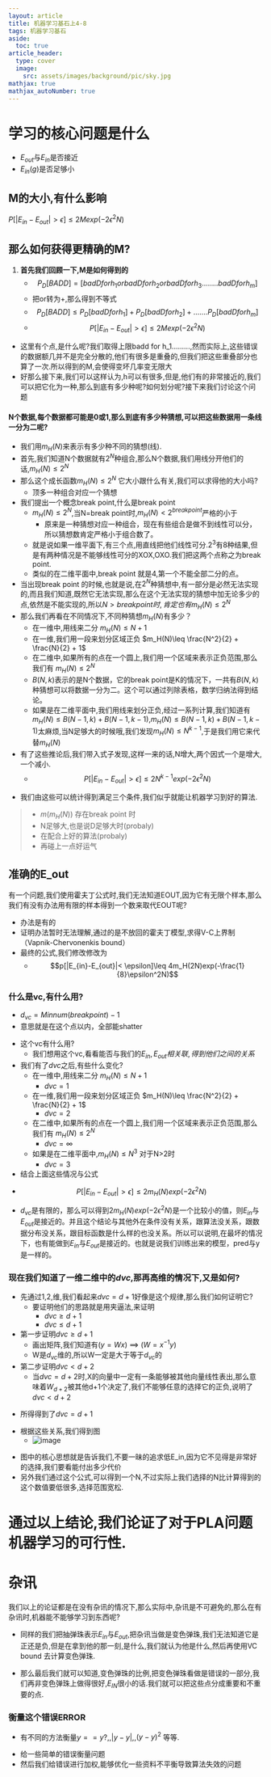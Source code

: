 ```yaml
---
layout: article
title: 机器学习基石上4-8
tags: 机器学习基石
aside:
  toc: true
article_header:
  type: cover
  image:
    src: assets/images/background/pic/sky.jpg
mathjax: true
mathjax_autoNumber: true
---
```

# 学习的核心问题是什么
* $E_{out}$与$E_{in}$是否接近
* $E_{in}(g)$是否足够小
## M的大小,有什么影响
$P[|E_{in}-E_{out}|>\epsilon]\leq 2Mexp(-2\epsilon^2N)$
<!--more-->
## 那么如何获得更精确的M?
1. **首先我们回顾一下,M是如何得到的**
    * $$P_D[BAD D]=[badD for h_1 or badD for h_2 or badD for h_3 ........badD for h_m]$$
    - 把or转为+,那么得到不等式
    * $$P_D[BAD D]\leq P_D[badD for h_1]+P_D[badD for h_2]+.......P_D[badD for h_m]$$
    * $$P[|E_{in}-E_{out}|>\epsilon]\leq 2Mexp(-2\epsilon^2N)$$
* 这里有个点,是什么呢?我们取得上限badd for h_1.........,然而实际上,这些错误的数据额几并不是完全分散的,他们有很多是重叠的,但我们把这些重叠部分也算了一次.所以得到的M,会使得变坏几率变无限大
* 好那么接下来,我们可以这样认为,h可以有很多,但是,他们有的非常接近的,我们可以把它化为一种,那么到底有多少种呢?如何划分呢?接下来我们讨论这个问题

#### N个数据,每个数据都可能是0或1,那么到底有多少种猜想,可以把这些数据用一条线一分为二呢?
* 我们用$m_H(N)$来表示有多少种不同的猜想(线).
* 首先,我们知道N个数据就有$2^N$种组合,那么N个数据,我们用线分开他们的话,$m_H(N)\leq 2^N$
* 那么这个成长函数$m_H(N)\leq 2^N$ 它大小跟什么有关,我们可以求得他的大小吗?
    - 顶多一种组合对应一个猜想
* 我们提出一个概念break point,什么是break point
    - $m_H(N)\leq 2^N$,当N=break point时,$m_H(N)< 2^{break point}$严格的小于
        - 原来是一种猜想对应一种组合，现在有些组合是做不到线性可以分，所以猜想数肯定严格小于组合数了。
    - 就是说如果一维平面下,有三个点,用直线把他们线性可分.$2^3$有8种结果,但是有两种情况是不能够线性可分的XOX,OXO.我们把这两个点称之为break point.
    - 类似的在二维平面中,break point 就是4,第一个不能全部二分的点。
* 当出现break point 的时候,也就是说,在$2^N$种猜想中,有一部分是必然无法实现的,而且我们知道,既然它无法实现,那么在这个无法实现的猜想中加无论多少的点,依然是不能实现的,所以$N>break point时,肯定也有m_H(N)\leq 2^N$
* 那么我们再看在不同情况下,不同种猜想$m_H(N)$有多少？
    - 在一维中,用线来二分  $m_H(N)\leq N+1$
    - 在一维,我们用一段来划分区域正负 $m_H(N)\leq \frac{N^2}{2} + \frac{N}{2} + 1$
    - 在二维中,如果所有的点在一个圆上,我们用一个区域来表示正负范围,那么我们有 $m_H(N)\leq 2^N$
    - $B(N,k)$表示的是N个数据，它的break point是K的情况下，一共有$B(N,k)$种猜想可以将数据一分为二。这个可以通过列除表格，数学归纳法得到结论。
    - 如果是在二维平面中,我们用线来划分正负,经过一系列计算,我们知道有$m_H(N)\leq B(N-1,k)+B(N-1,k-1)$,$m_H(N)\leq B(N-1,k)+B(N-1,k-1)$太麻烦,当N足够大的时候哦,我们发现$m_H(N)\leq N^{k-1}$,于是我们用它来代替$m_H(N)$
* 有了这些推论后,我们带入式子发现,这样一来的话,N增大,两个因式一个是增大,一个减小.
    - $$P[|E_{in}-E_{out}|>\epsilon]\leq 2 N^{k-1}exp(-2\epsilon^2N)$$
- 我们由这些可以统计得到满足三个条件,我们似乎就能让机器学习到好的算法.
>    - $m(m_H(N))$ 存在break point 时
>    - N足够大,也是说D足够大时(probaly)
>    - 在配合上好的算法(probaly)
>    - 再碰上一点好运气

## 准确的E_out
有一个问题,我们使用霍夫丁公式时,我们无法知道EOUT,因为它有无限个样本,那么我们有没有办法用有限的样本得到一个数来取代EOUT呢?
* 办法是有的
* 证明办法暂时无法理解,通过的是不放回的霍夫丁模型,求得V-C上界制（Vapnik-Chervonenkis bound）
* 最终的公式,我们修改修改为
    - $$p[|E_{in}-E_{out}|< \epsilon]\leq 4m_H(2N)exp(-\frac{1}{8}\epsilon^2N)$$


### 什么是vc,有什么用?
- $d_{vc} = Minnum(break point) -1$
- 意思就是在这个点以内，全部能shatter
* 这个vc有什么用?
    - 我们想用这个vc,看看能否与我们的$E_{in},E_{out}相关联,得到他们之间的关系$
* 我们有了$d{vc}$之后,有些什么变化?
    - 在一维中,用线来二分  $m_H(N)\leq N+1$
        - $d{vc}=1$
    - 在一维,我们用一段来划分区域正负 $m_H(N)\leq \frac{N^2}{2} + \frac{N}{2} + 1$
        - $d{vc}=2$
    - 在二维中,如果所有的点在一个圆上,我们用一个区域来表示正负范围,那么我们有 $m_H(N)\leq 2^N$
        - $d{vc}=\infty$
    - 如果是在二维平面中,$m_H(N)\leq N^{3}$   对于N>2时
        - $d{vc}=3$
* 结合上面这些情况与公式
- $$P[|E_{in}-E_{out}|>\epsilon]\leq 2 m_H(N)exp(-2\epsilon^2N)$$
* $d_{vc}$是有限的，那么可以得到$2 m_H(N)exp(-2\epsilon^2N)$是一个比较小的值，则$E_{in}$与$E_{out}$是接近的。并且这个结论与其他外在条件没有关系，跟算法没关系，跟数据分布没关系，跟目标函数是什么样的也没关系。所以可以说明,在最坏的情况下，也有能做到$E_{in}$与$E_{out}$是接近的。也就是说我们训练出来的模型，pred与y是一样的。

### 现在我们知道了一维二维中的$d{vc}$,那再高维的情况下,又是如何?
- 先通过1,2,维,我们看起来$d{vc}=d+1$好像是这个规律,那么我们如何证明它?
    - 要证明他们的思路就是用夹逼法,来证明
        - $d{vc}\geq d + 1$
        - $d{vc}\leq d + 1$
- 第一步证明$d{vc}\geq d + 1$
    * 画出矩阵,我们知道有($y = Wx$)  ==>  ($W = x^{-1}y$)
    * W是$d_{vc}$维的,所以W一定是大于等于$d_{vc}$的
- 第二步证明$d{vc}< d + 2$
    * 当$d{vc}= d + 2$时,X的向量中一定有一条能够被其他向量线性表出,那么意味着$W_{d+2}$被其他d+1个决定了,我们不能够任意的选择它的正负,说明了$d{vc}< d + 2$
* 所得得到了$d{vc}=d+1$
- 根据这些关系,我们得到图
    * ![image](https://socofels.github.io/assets/images/blogimg/ml.jpg)

* 图中的核心思想就是告诉我们,不要一昧的追求低E_in,因为它不见得是非常好的选择,我们要看能付出多少代价
* 另外我们通过这个公式,可以得到一个N,不过实际上我们选择的N比计算得到的这个数值要低很多,选择范围宽松.
# **通过以上结论,我们论证了对于PLA问题机器学习的可行性.**

# 杂讯
我们以上的论证都是在没有杂讯的情况下,那么实际中,杂讯是不可避免的,那么在有杂讯时,机器能不能够学习到东西呢?
- 同样的我们把抽弹珠表示$E_{in}$与$E_{out}$,把杂讯当做是变色弹珠,我们无法知道它是正还是负,但是在拿到他的那一刻,是什么,我们就认为他是什么,然后再使用VC bound 去计算变色弹珠.
* 那么最后我们就可以知道,变色弹珠的比例,把变色弹珠看做是错误的一部分,我们再非变色弹珠上做得很好,$E_{IN}$很小的话.我们就可以把这些点分成重要和不重要的点.

### 衡量这个错误ERROR
- 有不同的方法衡量$y==y?$,,$|y-y|$,,$(y-y)^2$ 等等.
* 给一些简单的错误衡量问题
* 然后我们给错误进行加权,能够优化一些资料不平衡导致算法失效的问题
